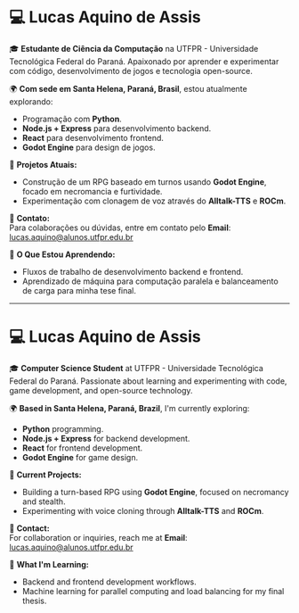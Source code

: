 # 💻 Lucas Aquino de Assis

🎓 **Estudante de Ciência da Computação** na UTFPR - Universidade Tecnológica Federal do Paraná. Apaixonado por aprender e experimentar com código, desenvolvimento de jogos e tecnologia open-source.

🌍 **Com sede em Santa Helena, Paraná, Brasil**, estou atualmente explorando:
- Programação com **Python**.  
- **Node.js + Express** para desenvolvimento backend.  
- **React** para desenvolvimento frontend.  
- **Godot Engine** para design de jogos.

🚀 **Projetos Atuais:**
- Construção de um RPG baseado em turnos usando **Godot Engine**, focado em necromancia e furtividade.  
- Experimentação com clonagem de voz através do **Alltalk-TTS** e **ROCm**.

📩 **Contato:**  
Para colaborações ou dúvidas, entre em contato pelo **Email**: [lucas.aquino@alunos.utfpr.edu.br](mailto:lucas.aquino@alunos.utfpr.edu.br)

🌱 **O Que Estou Aprendendo:**  
- Fluxos de trabalho de desenvolvimento backend e frontend.  
- Aprendizado de máquina para computação paralela e balanceamento de carga para minha tese final.

---

# 💻 Lucas Aquino de Assis

🎓 **Computer Science Student** at UTFPR - Universidade Tecnológica Federal do Paraná. Passionate about learning and experimenting with code, game development, and open-source technology.

🌍 **Based in Santa Helena, Paraná, Brazil**, I'm currently exploring:
- **Python** programming.  
- **Node.js + Express** for backend development.  
- **React** for frontend development.  
- **Godot Engine** for game design.

🚀 **Current Projects:**
- Building a turn-based RPG using **Godot Engine**, focused on necromancy and stealth.  
- Experimenting with voice cloning through **Alltalk-TTS** and **ROCm**.

📩 **Contact:**  
For collaboration or inquiries, reach me at **Email**: [lucas.aquino@alunos.utfpr.edu.br](mailto:lucas.aquino@alunos.utfpr.edu.br)

🌱 **What I'm Learning:**  
- Backend and frontend development workflows.  
- Machine learning for parallel computing and load balancing for my final thesis.
